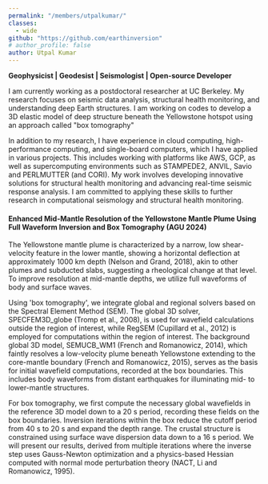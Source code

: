 ```yaml
---
permalink: "/members/utpalkumar/"
classes:
  - wide
github: "https://github.com/earthinversion"
# author_profile: false
author: Utpal Kumar
---
```


<strong>Geophysicist | Geodesist | Seismologist | Open-source Developer</strong>

I am currently working as a postdoctoral researcher at UC Berkeley. My research focuses on seismic data analysis, structural health monitoring, and understanding deep Earth structures. I am working on codes to develop a 3D elastic model of deep structure beneath the Yellowstone hotspot using an approach called "box tomography"


In addition to my research, I have experience in cloud computing, high-performance computing, and single-board computers, 
which I have applied in various projects. This includes working with platforms like AWS, GCP, 
as well as supercomputing environments such as STAMPEDE2, ANVIL, Savio and PERLMUTTER (and CORI). 
My work involves developing innovative solutions for structural health monitoring and advancing real-time seismic response analysis. 
I am committed to applying these skills to further research in computational seismology and structural health monitoring.


#### Enhanced Mid-Mantle Resolution of the Yellowstone Mantle Plume Using Full Waveform Inversion and Box Tomography (AGU 2024)

The Yellowstone mantle plume is characterized by a narrow, low shear-velocity feature in the lower mantle, 
showing a horizontal deflection at approximately 1000 km depth (Nelson and Grand, 2018), akin to other plumes and subducted slabs, 
suggesting a rheological change at that level. To improve resolution at mid-mantle depths, we utilize full waveforms of body and surface waves.

Using 'box tomography', we integrate global and regional solvers based on the Spectral Element Method (SEM). The global 3D solver, SPECFEM3D_globe (Tromp et al., 2008), is used for wavefield calculations outside the region of interest, while RegSEM (Cupillard et al., 2012) is employed for computations within the region of interest. The background global 3D model, SEMUCB_WM1 (French and Romanowicz, 2014), which faintly resolves a low-velocity plume beneath Yellowstone extending to the core-mantle boundary (French and Romanowicz, 2015), serves as the basis for initial wavefield computations, recorded at the box boundaries. This includes body waveforms from distant earthquakes for illuminating mid- to lower-mantle structures.

For box tomography, we first compute the necessary global wavefields in the reference 3D model down to a 20 s period, recording these fields on the box boundaries. Inversion iterations within the box reduce the cutoff period from 40 s to 20 s and expand the depth range. The crustal structure is constrained using surface wave dispersion data down to a 16 s period. We will present our results, derived from multiple iterations where the inverse step uses Gauss-Newton optimization and a physics-based Hessian computed with normal mode perturbation theory (NACT, Li and Romanowicz, 1995).
